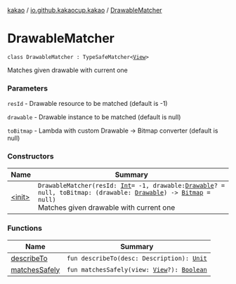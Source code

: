 [kakao](../../index.md) / [io.github.kakaocup.kakao](../index.md) / [DrawableMatcher](./index.md)

# DrawableMatcher

`class DrawableMatcher : TypeSafeMatcher<`[`View`](https://developer.android.com/reference/android/view/View.html)`>`

Matches given drawable with current one

### Parameters

`resId` - Drawable resource to be matched (default is -1)

`drawable` - Drawable instance to be matched (default is null)

`toBitmap` - Lambda with custom Drawable -&gt; Bitmap converter (default is null)

### Constructors

| Name | Summary |
|---|---|
| [&lt;init&gt;](-init-.md) | `DrawableMatcher(resId: `[`Int`](https://kotlinlang.org/api/latest/jvm/stdlib/kotlin/-int/index.html)` = -1, drawable: `[`Drawable`](https://developer.android.com/reference/android/graphics/drawable/Drawable.html)`? = null, toBitmap: (drawable: `[`Drawable`](https://developer.android.com/reference/android/graphics/drawable/Drawable.html)`) -> `[`Bitmap`](https://developer.android.com/reference/android/graphics/Bitmap.html)` = null)`<br>Matches given drawable with current one |

### Functions

| Name | Summary |
|---|---|
| [describeTo](describe-to.md) | `fun describeTo(desc: Description): `[`Unit`](https://kotlinlang.org/api/latest/jvm/stdlib/kotlin/-unit/index.html) |
| [matchesSafely](matches-safely.md) | `fun matchesSafely(view: `[`View`](https://developer.android.com/reference/android/view/View.html)`?): `[`Boolean`](https://kotlinlang.org/api/latest/jvm/stdlib/kotlin/-boolean/index.html) |

